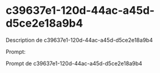 # c39637e1-120d-44ac-a45d-d5ce2e18a9b4

Description de c39637e1-120d-44ac-a45d-d5ce2e18a9b4

Prompt:

Prompt de c39637e1-120d-44ac-a45d-d5ce2e18a9b4